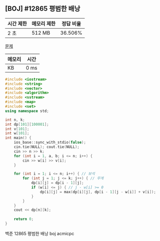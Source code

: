## [BOJ] #12865 평범한 배낭

| 시간 제한 | 메모리 제한 | 정답 비율 |
| --------- | ----------- | --------- |
| 2 초      | 512 MB      | 36.506%   |

[문제](https://www.acmicpc.net/problem/12865)



| 메모리 | 시간 |
| ------ | ---- |
| KB     | 0 ms |

```c++
#include <iostream>
#include <string>
#include <vector>
#include <algorithm>
#include <sstream>
#include <map>
#include <set>
using namespace std;

int n, k;
int dp[101][100001];
int v[101];
int w[101];
int main() {
	ios_base::sync_with_stdio(false); 
	cin.tie(NULL); cout.tie(NULL);
	cin >> n >> k;
	for (int i = 1, a, b; i <= n; i++) {
		cin >> w[i] >> v[i];
	}

	for (int i = 1; i <= n; i++) { // 보석
		for (int j = 1; j <= k; j++) { // 무게
			dp[i][j] = dp[i - 1][j];
			if (w[i] <= j) { // j - w[i] >= 0
				dp[i][j] = max(dp[i][j], dp[i - 1][j - w[i]] + v[i]);
			}
		}
	}
	cout << dp[n][k];
	
	return 0;
}
```





백준 12865 평범한 배낭 boj acmicpc

